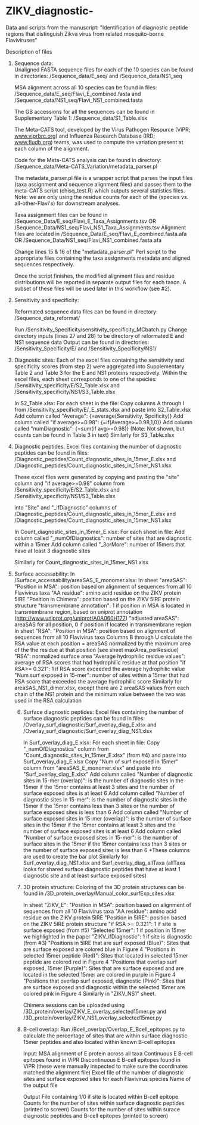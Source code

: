 # ZIKV_diagnostic-
Data and scripts from the manuscript:  "Identification of diagnostic peptide regions that distinguish Zikva virus from related mosquito-borne Flaviviruses"

Description of files

1.  Sequence data:  
	Unaligned FASTA sequence files for each of the 10 species can be found in directories:
	/Sequence_data/E_seq/ and /Sequence_data/NS1_seq

	MSA alignment across all 10 species can be found in files:
	/Sequence_data/E_seq/Flavi_E_combined.fasta and /Sequence_data/NS1_seq/Flavi_NS1_combined.fasta

	The GB accessions for all the sequences can be found in Supplementary Table 1:  /Sequence_data/S1_Table.xlsx
	
	The Meta-CATS tool, developed by the Virus Pathogen Resource (ViPR; www.viprbrc.org) and Influenza Research Database (IRD; www.fludb.org) teams, was used to compute the variation present at each column of the alignment. 

	Code for the Meta-CATS analysis can be found in directory:
	/Sequence_data/Meta-CATS_Variation/metadata_parser.pl

	The metadata_parser.pl file is a wrapper script that parses the input files (taxa assignment and sequence alignment files) and passes them to the meta-CATS script (chisq_test.R) which outputs several statistics files.  
	Note: we are only using the residue counts for each of the (species vs. all-other-Flavi's) for downstream analyses.
	
	Taxa assignment files can be found in /Sequence_Data/E_seq/Flavi_E_Taxa_Assignments.tsv OR /Sequence_Data/NS1_seq/Flavi_NS1_Taxa_Assignments.tsv
	Alignment files are located in /Sequence_Data/E_seq/Flavi_E_combined.fasta.afa OR /Sequence_Data/NS1_seq/Flavi_NS1_combined.fasta.afa
	
	Change lines 15 & 16 of the "metadata_parser.pl" Perl script to the appropriate files containing the taxa assignments metadata and aligned sequences respectively.

	Once the script finishes, the modified alignment files and residue distributions will be reported in separate output files for each taxon. A subset of these files will be used later in this workflow (see #2).

2.  Sensitivity and specificity:

	Reformated sequence data files can be found in directory:
	/Sequence_data_reformat/

	Run /Sensitivity_Specificity/sensitivity_specificity_MCbatch.py
		Change directory inputs (lines 27 and 28) to be directory of reformated E and NS1 sequence data
		Output can be found in directories: /Sensitivity_Specificity/E/ and /Sensitivity_Specificity/NS1/

3.  Diagnostic sites:
	Each of the excel files containing the sensitivity and specificity scores (from step 2) were aggregated into Supplementary Table 2 and Table 3 for the E and NS1 proteins respectively.  Within the excel files, each sheet corresponds to one of the species:
	/Sensitivity_specificity/E/S2_Table.xlsx and /Sensitivity_specificity/NS1/S3_Table.xlsx

	In S2_Table.xlsx:
		For each sheet in the file:
			Copy columns A through I from /Sensitivity_specificity/E/<virus name>_E_stats.xlsx and paste into S2_Table.xlsx
			Add column called "Average": {=average(Sensitivity, Spcificity)}
			Add column called "if average>=0.98": {=if(Average>=0.98,1,0)}
			Add column called "numDiagnostic": {=sum(if avg>=0.98)} (Note:  Not shown, but counts can be found in Table 3 in text)
	Similarly for S3_Table.xlsx

4.  Diagnostic peptides:
	Excel files containing the number of diagnostic peptides can be found in files:
	/Diagnostic_peptides/Count_diagnostic_sites_in_15mer_E.xlsx and /Diagnostic_peptides/Count_diagnostic_sites_in_15mer_NS1.xlsx

	These excel files were generated by copying and pasting the "site" column and "if average>=0.98" column from
	/Sensitivity_specificity/E/S2_Table.xlsx and /Sensitivity_specificity/NS1/S3_Table.xlsx

	into "Site" and "<virus name>_ifDiagnostic" columns of /Diagnostic_peptides/Count_diagnostic_sites_in_15mer_E.xlsx and /Diagnostic_peptides/Count_diagnostic_sites_in_15mer_NS1.xlsx

	In Count_diagnostic_sites_in_15mer_E.xlsx:
		For each sheet in file:
			Add column called "<virus name>_numOfDiagnostics":  number of sites that are diagnostic within a 15mer
			Add column called "<virus name>_3orMore":  number of 15mers that have at least 3 diagnostic sites

	Similarly for Count_diagnostic_sites_in_15mer_NS1.xlsx

5.  Surface accessability:
	In /Surface_accessability/areaSAS_E_monomer.xlsx:
		In sheet "areaSAS":
			"Position in MSA":  position based on alignment of sequences from all 10 Flavivirus taxa
			"AA residue":  amino acid residue on the ZIKV protein 5IRE
			"Position in Chimera":  position based on the ZIKV 5IRE protein structure
			"transmembrane annotation": 1 if position in MSA is located in transmembrane region, based on uniprot annotation (http://www.uniprot.org/uniprot/A0A060H177)
			"adjusted areaSAS":  areaSAS for all position, 0 if position if located in transmembrane region
		In sheet "RSA":
			"Position in MSA":  position based on alignment of sequences from all 10 Flavivirus taxa
			Columns B through U calculate the RSA value at each position = areaSAS normalized by the maximum area of the the residue at that position (see sheet maxArea_perResidue)
			"RSA":  normalized surface area
			"Average hydrophilic residue values":  average of RSA scores that had hydrophilic residue at that position
			"if RSA>= 0.321":  1 if RSA score exceeded the average hydrophilic value
			"Num surf exposed in 15-mer": number of sites within a 15mer that had RSA score that exceeded the average hydrophilic score
	Similarly for areaSAS_NS1_dimer.xlsx, except there are 2 areaSAS values from each chain of the NS1 protein and the minimum value between the two was used in the RSA calculation

	6.  Surface diagnostic peptides:
		Excel files containing the number of surface diagnostic peptides can be found in files:
		/Overlay_surf_diagnostic/Surf_overlay_diag_E.xlsx and /Overlay_surf_diagnostic/Surf_overlay_diag_NS1.xlsx

		In Surf_overlay_diag_E.xlsx:
			For each sheet in file:
				Copy "<virus name>_numOfDiagnostics" column from "Count_diagnostic_sites_in_15mer_E.xlsx" (from #4) and paste into Surf_overlay_diag_E.xlsx
				Copy "Num of surf exposed in 15mer" column from "areaSAS_E_monomer.xlsx" and paste into "Surf_overlay_diag_E.xlsx"
				Add column called "Number of diagnostic sites in 15-mer (overlap)": is the number of diagnostic sites in the 15mer if the 15mer contains at least 3 sites and the number of surface exposed sites is at least 6
				Add column called "Number of diagnostic sites in 15-mer": is the number of diagnostic sites in the 15mer if the 15mer contains less than 3 sites or the number of surface exposed sites is less than 6
				Add column called "Number of surface exposed sites in 15-mer (overlap)": is the number of surface sites in the 15mer if the 15mer contains at least 3 sites and the number of surface exposed sites is at least 6
				Add column called "Number of surface exposed sites in 15-mer": is the number of surface sites in the 15mer if the 15mer contains less than 3 sites or the number of surface exposed sites is less than 6
				*These columns are used to create the bar plot 
		Similarly for Surf_overlay_diag_NS1.xlsx and Surf_overlay_diag_allTaxa (allTaxa looks for shared surface diagnostic peptides that have at least 1 diagnostic site and at least surface exposed sites)


	7.  3D protein structure:
		Coloring of the 3D protein structures can be found in /3D_protein_overlay/Manual_color_surfExp_sites.xlsx

		In sheet "ZIKV_E":
			"Position in MSA":  position based on alignment of sequences from all 10 Flavivirus taxa
			"AA residue":  amino acid residue on the ZIKV protein 5IRE
			"Position in 5IRE":  position based on the ZIKV 5IRE protein structure
			"if RSA >= 0.321":  1 if site is surface exposed (from #5)
			"Selected 15mer":  1 if position in 15mer we highlighted in the paper
			"ZIKV_ifDiagnostic":  1 if site is diagnostic (from #3)
			"Positions in 5IRE that are surf exposed (Blue)":  Sites that are surface exposed are colored blue in Figure 4
			"Positions in selected 15mer peptide (Red)":  Sites that located in selected 15mer peptide are colored red in Figure 4 
			"Positions that overlap surf exposed, 15mer (Purple)":  Sites that are surface exposed and are located in the selected 15mer are colored in purple in Figure 4
			"Positions that overlap surf exposed, diagnostic (Pink)":  Sites that are surface exposed and diagnostic within the selected 15mer are colored pink in Figure 4
		Similarly in "ZIKV_NS1" sheet.

		Chimera sessions can be uploaded using /3D_protein/overlay/ZIKV_E_overlay_selected15mer.py and /3D_protein/overlay/ZIKV_NS1_overlay_selected15mer.py


	8.  B-cell overlap:
		Run /Bcell_overlap/Overlap_E_Bcell_epitopes.py to calculate the percentage of sites that are within surface diagnostic 15mer peptides and also located within known B-cell epitopes

		Input:
			MSA alignment of E protein across all taxa
			Continuous E B-cell epitopes found in ViPR
			Discontinuous E B-cell epitopes found in ViPR (these were manually inspected to make sure the coordinates matched the alignment file)
			Excel file of the number of diagnostic sites and surface exposed sites for each Flavivirus species
			Name of the output file

		Output
			File containing 1/0 if site is located within B-cell epitope
			Counts for the number of sites within surface diagnostic peptides (printed to screen)
			Counts for the number of sites within surace diagnostic peptides and B-cell epitopes (printed to screen)

